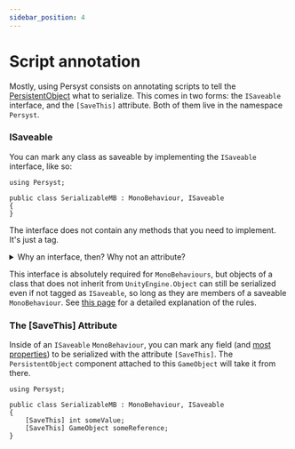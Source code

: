 ```yaml
---
sidebar_position: 4
---
```


# Script annotation

Mostly, using Persyst consists on annotating scripts to tell the [PersistentObject](/) what to serialize. This comes in two forms: the `ISaveable` interface, and the `[SaveThis]` attribute. Both of them live in the namespace `Persyst`.

### ISaveable

You can mark any class as saveable by implementing the `ISaveable` interface, like so:

```
using Persyst;

public class SerializableMB : MonoBehaviour, ISaveable
{
}
```

The interface does not contain any methods that you need to implement. It's just a tag.

<details>
  <summary>Why an interface, then? Why not an attribute?</summary>
  <div>
    If you must know, it's because it lets me gather all the relevant components doing <code>GetComponents&lt;ISaveable&gt;()</code> inside of the PersistentObject. It could have been an attribute as well, this is just very slightly more convenient.
  </div>
</details>

This interface is absolutely required for `MonoBehaviours`, but objects of a class that does not inherit from `UnityEngine.Object` can still be serialized even if not tagged as `ISaveable`, so long as they are members of a saveable `MonoBehaviour`. See [this page](/Know_more/Nesting_classes) for a detailed explanation of the rules.


### The \[SaveThis\] Attribute

Inside of an `ISaveable` `MonoBehaviour`, you can mark any field (and [most properties](Serializable_data)) to be serialized with the attribute `[SaveThis]`. The `PersistentObject` component attached to this `GameObject` will take it from there.

```
using Persyst;

public class SerializableMB : MonoBehaviour, ISaveable
{
    [SaveThis] int someValue;
    [SaveThis] GameObject someReference;
}
```
